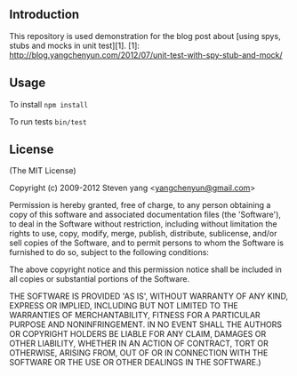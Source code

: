 ## Introduction
This repository is used demonstration for the blog post about [using spys, stubs and mocks in unit test][1].
[1]: http://blog.yangchenyun.com/2012/07/unit-test-with-spy-stub-and-mock/

## Usage
To install
`npm install`

To run tests
`bin/test`

## License 

(The MIT License)

Copyright (c) 2009-2012 Steven yang &lt;yangchenyun@gmail.com&gt;

Permission is hereby granted, free of charge, to any person obtaining
a copy of this software and associated documentation files (the
'Software'), to deal in the Software without restriction, including
without limitation the rights to use, copy, modify, merge, publish,
distribute, sublicense, and/or sell copies of the Software, and to
permit persons to whom the Software is furnished to do so, subject to
the following conditions:

The above copyright notice and this permission notice shall be
included in all copies or substantial portions of the Software.

THE SOFTWARE IS PROVIDED 'AS IS', WITHOUT WARRANTY OF ANY KIND,
EXPRESS OR IMPLIED, INCLUDING BUT NOT LIMITED TO THE WARRANTIES OF
MERCHANTABILITY, FITNESS FOR A PARTICULAR PURPOSE AND NONINFRINGEMENT.
IN NO EVENT SHALL THE AUTHORS OR COPYRIGHT HOLDERS BE LIABLE FOR ANY
CLAIM, DAMAGES OR OTHER LIABILITY, WHETHER IN AN ACTION OF CONTRACT,
TORT OR OTHERWISE, ARISING FROM, OUT OF OR IN CONNECTION WITH THE
SOFTWARE OR THE USE OR OTHER DEALINGS IN THE SOFTWARE.)
